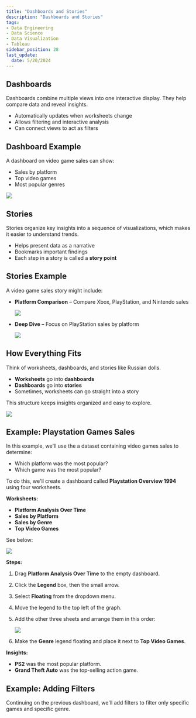 ```yaml
---
title: "Dashboards and Stories"
description: "Dashboards and Stories"
tags: 
- Data Engineering
- Data Science
- Data Visualization
- Tableau
sidebar_position: 28
last_update:
  date: 5/20/2024
---
```



## Dashboards  

Dashboards combine multiple views into one interactive display. They help compare data and reveal insights.  

- Automatically updates when worksheets change  
- Allows filtering and interactive analysis  
- Can connect views to act as filters  

## Dashboard Example  

A dashboard on video game sales can show:  

- Sales by platform  
- Top video games  
- Most popular genres  

<div class="img-center"> 

![](/img/docs/Screenshot-2025-03-10-003023.png)

</div>


## Stories  

Stories organize key insights into a sequence of visualizations, which makes it easier to understand trends.  

- Helps present data as a narrative  
- Bookmarks important findings  
- Each step in a story is called a **story point**  

## Stories Example  

A video game sales story might include:  

- **Platform Comparison** – Compare Xbox, PlayStation, and Nintendo sales  

    ![](/img/docs/Screenshot-2025-03-10-003129.png)

- **Deep Dive** – Focus on PlayStation sales by platform   

    ![](/img/docs/Screenshot-2025-03-10-003210.png)

## How Everything Fits  

Think of worksheets, dashboards, and stories like Russian dolls.  

- **Worksheets** go into **dashboards**  
- **Dashboards** go into **stories**  
- Sometimes, worksheets can go straight into a story  

This structure keeps insights organized and easy to explore.

<div class="img-center"> 

![](/img/docs/Screenshot-2025-03-10-003256.png)

</div>

## Example: Playstation Games Sales 

In this example, we'll use the a dataset containing video games sales to determine:

- Which platform was the most popular?
- Which game was the most popular?

To do this, we'll create a dashboard called **Playstation Overview 1994** using four worksheets.  

**Worksheets:**  

- **Platform Analysis Over Time**  
- **Sales by Platform**  
- **Sales by Genre**  
- **Top Video Games**  

See below:

<div class="img-center"> 

![](/gif/docs/snowflake-create-query-sampleee-29.gif)

</div>


**Steps:**  

1. Drag **Platform Analysis Over Time** to the empty dashboard.  
2. Click the **Legend** box, then the small arrow.  
3. Select **Floating** from the dropdown menu.  
4. Move the legend to the top left of the graph.  
5. Add the other three sheets and arrange them in this order:  

   ![](/img/docs/Screenshot-2025-03-10-005001.png)  

6. Make the **Genre** legend floating and place it next to **Top Video Games**.  


**Insights:**  

- **PS2** was the most popular platform.  
- **Grand Theft Auto** was the top-selling action game.

## Example: Adding Filters

Continuing on the previous dashboard, we'll add filters to filter only specific games and specific genre.

